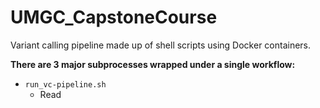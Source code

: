 # UMGC_CapstoneCourse
Variant calling pipeline made up of shell scripts using Docker containers.

**There are 3 major subprocesses wrapped under a single workflow:**
* `run_vc-pipeline.sh`
  * Read
